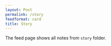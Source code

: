 ```yaml
---
layout: Post
permalink: /story
feedformat: card
title: Story
---
```


The feed page shows all notes from `story` folder.